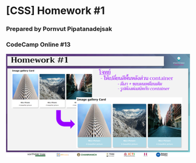 # [CSS] Homework #1

### Prepared by Pornvut Pipatanadejsak

### CodeCamp Online #13

![alt text](css_hw1.png)
